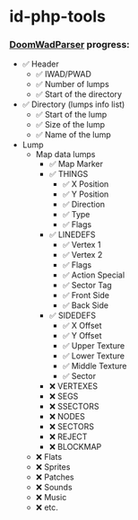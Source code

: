 # id-php-tools

### [DoomWadParser](DoomWadParser.php) progress:

- ✅ Header
  - ✅ IWAD/PWAD
  - ✅ Number of lumps
  - ✅ Start of the directory
- ✅ Directory (lumps info list)
  - ✅ Start of the lump
  - ✅ Size of the lump
  - ✅ Name of the lump
- Lump
  - Map data lumps
    - ✅ Map Marker
    - ✅ THINGS
      - ✅ X Position 
      - ✅ Y Position 
      - ✅ Direction 
      - ✅ Type 
      - ✅ Flags
    - ✅ LINEDEFS
      - ✅ Vertex 1
      - ✅ Vertex 2
      - ✅ Flags
      - ✅ Action Special
      - ✅ Sector Tag
      - ✅ Front Side
      - ✅ Back Side
    - ✅ SIDEDEFS
      - ✅ X Offset
      - ✅ Y Offset
      - ✅ Upper Texture
      - ✅ Lower Texture
      - ✅ Middle Texture
      - ✅ Sector
    - ❌ VERTEXES
    - ❌ SEGS
    - ❌ SSECTORS
    - ❌ NODES
    - ❌ SECTORS
    - ❌ REJECT
    - ❌ BLOCKMAP
  - ❌ Flats
  - ❌ Sprites
  - ❌ Patches
  - ❌ Sounds
  - ❌ Music
  - ❌ etc.

